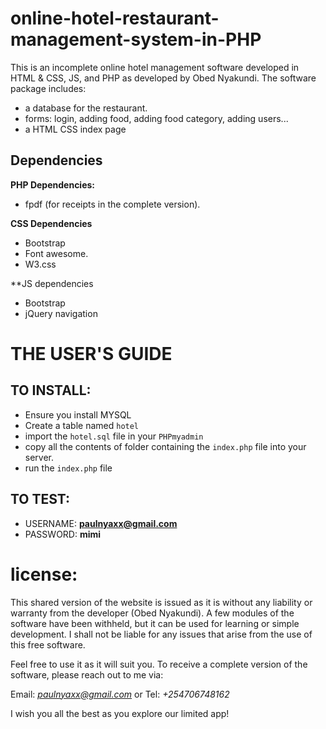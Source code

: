 # online-hotel-restaurant-management-system-in-PHP
This is an incomplete online hotel management software developed in HTML & CSS, JS, and PHP as developed by Obed Nyakundi.
The software package includes:
- a database for the restaurant.
- forms: login, adding food, adding food category, adding users...
- a HTML CSS index page

## Dependencies
**PHP Dependencies:**
- fpdf (for receipts in the complete version).

**CSS Dependencies**
- Bootstrap
- Font awesome.
- W3.css

**JS dependencies
- Bootstrap
- jQuery navigation


# THE USER'S GUIDE
## TO INSTALL:
 - Ensure you install MYSQL
 - Create a table named `hotel`
 - import the `hotel.sql` file in your `PHPmyadmin`
 - copy all the contents of folder containing the `index.php` file into your server.
 - run the `index.php` file

## TO TEST:
 - USERNAME:  **paulnyaxx@gmail.com**
 - PASSWORD:  **mimi**


# license:
This shared version of the website is issued as it is without any liability or warranty from the developer (Obed Nyakundi). A few modules of the software have been withheld, but it can be used for learning or simple development.
I shall not be liable for any issues that arise from the use of this free software.


Feel free to use it as it will suit you. To receive a complete version of the software, please reach out to me via:
 
Email: *paulnyaxx@gmail.com* or 
Tel: *+254706748162*

I wish you all the best as you explore our limited app!

